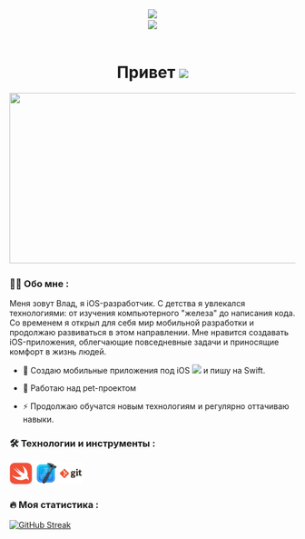 <div id="header" align="center">
  <img src="https://media2.giphy.com/media/v1.Y2lkPTc5MGI3NjExbTdhb2FhNGVjNjNqYjA5MWRjYjhvd3RhNGJjcTd2bTlzcHoxdmdrNiZlcD12MV9pbnRlcm5hbF9naWZfYnlfaWQmY3Q9Zw/8m7nAJTYvzNUh54HQm/giphy.gif" width="100"/>
  <div id="badges">
    <a href="https://t.me/lstory2">
      <img src="https://img.shields.io/badge/Telegram-blue?style=for-the-badge&logo=telegram&logoColor=white"/>
    </a>
  </div>
  <img src="https://komarev.com/ghpvc/?username=vladkramskoy&style=flat-square&color=blue" alt=""/>
  <h1>
    Привет
    <img src="https://media.giphy.com/media/hvRJCLFzcasrR4ia7z/giphy.gif" width="30px"/>
  </h1>
</div>

<div align="center">
  <img src="https://media.giphy.com/media/dWesBcTLavkZuG35MI/giphy.gif" width="600" height="300"/>
</div>

### :man_technologist: Обо мне :

Меня зовут Влад, я iOS-разработчик. С детства я увлекался технологиями: от изучения компьютерного "железа" до написания кода. Со временем я открыл для себя мир мобильной разработки и продолжаю развиваться в этом направлении. Мне нравится создавать iOS-приложения, облегчающие повседневные задачи и приносящие комфорт в жизнь людей.

- :telescope: Создаю мобильные приложения под iOS <img src="https://media.giphy.com/media/WUlplcMpOCEmTGBtBW/giphy.gif" width="30"> и пишу на Swift.

- :seedling: Работаю над pet-проектом

- :zap: Продолжаю обучатся новым технологиям и регулярно оттачиваю навыки.

### :hammer_and_wrench: Технологии и инструменты :

<div>
  <img src="https://github.com/devicons/devicon/blob/master/icons/swift/swift-original.svg" title="Swift" **alt="Swift" width="40" height="40"/>
  <img src="https://github.com/devicons/devicon/blob/master/icons/xcode/xcode-original.svg" title="Xcode" **alt="Xcode" width="40" height="40"/>
  <img src="https://github.com/devicons/devicon/blob/master/icons/git/git-original-wordmark.svg" title="Git" **alt="Git" width="40" height="40"/>
</div>

### :fire: Моя статистика :

[![GitHub Streak](http://github-readme-streak-stats.herokuapp.com?user=vladkramskoy&theme=dark&background=000000)](https://git.io/streak-stats)

